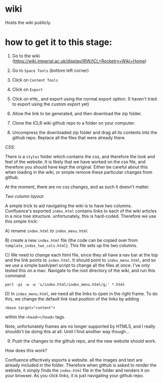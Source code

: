 # wiki
Hosts the wiki publicly.


# how to get it to this stage:

1) Go to the wiki (https://wiki.imperial.ac.uk/display/IRW/ICL+Rocketry+Wiki+Home)

2) Go to `Space Tools` (bottom left corner)

3) Click on `Content Tools`

4) Click on `Export`

5) Click on `HTML`, and export using the normal export option. (I haven't tried to export using the custom export yet)

6) Allow the link to be generated, and then download the zip folder.

7) Clone the ICLR wiki github repo to a folder on your computer.

8) Uncompress the downloaded zip folder and drag all its contents into the github repo. Replace all the files that were already there.

*CSS:*

There is a  `styles` folder which contains the css, and therefore the look and feel of the website. It is likely that we have worked on the css file, and therefore you should have kept the original. Either be careful about this when loading in the wiki, or simple remove these particular changes from github.

At the moment, there are no css changes, and as such it doesn't matter.

*Two column layout:*

A simple trick to aid navigating the wiki is to have two columns. Confluence's exported `index.html` contains links to each of the wiki articles in a nice tree structure. unfortunately, this is hard-coded. Therefore we use this simple trick:

A) rename `index.html` to `index_menu.html`

B) create a new `index.html` file (the code can be copied over from `template_index_two_cols.html`). This file sets up the two columns.

C) We need to change each html file, since they all have a nav bar at the top and the link points to `index.html`. It should point to `index_menu.html`, and so we use a simple bash/perl script to change all the files at once. I've only tested this on a mac. Navigate to the root directory of the wiki, and run this command:

`perl -pi -w -e 's/index.html/index_menu.html/g;' *.html`

D) In `index_menu.html`, we need all the links to open in the right frame. To do this, we change the default link load position of the links by adding

`<base target="content">`

within the `<head></head>` tags.

Note, unfortunately frames are no longer supported by HTML5, and I really shouldn't be doing this at all. Until I find another way though...

9) Push the changes to the github repo, and the new website should work.



How does this work?

Confluence effectively exports a website. all the images and text are already included in the folder. Therefore when github is asked to render the webiste, it simply finds the `index.html` file in the folder and renders it on your browser. As you click links, it is just navigating your github repo.
